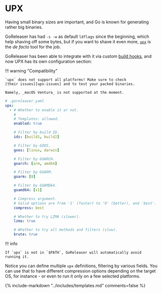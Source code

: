 # UPX

Having small binary sizes are important, and Go is known for generating rather
big binaries.

GoReleaser has had `-s -w` as default `ldflags` since the beginning, which help
shaving off some bytes, but if you want to shave it even more, [`upx`][upx] is
the _de facto_ tool for the job.

GoReleaser has been able to integrate with it via custom [build hooks][bhooks],
and now UPX has its own configuration section:

!!! warning "Compatibility"

    `upx` does not support all platforms! Make sure to check
    [their issues][upx-issues] and to test your packed binaries.

    Namely, _macOS Ventura_ is not supported at the moment.

```yaml
# .goreleaser.yaml
upx:
  - # Whether to enable it or not.
    #
    # Templates: allowed.
    enabled: true

    # Filter by build ID.
    ids: [build1, build2]

    # Filter by GOOS.
    goos: [linux, darwin]

    # Filter by GOARCH.
    goarch: [arm, amd64]

    # Filter by GOARM.
    goarm: [8]

    # Filter by GOAMD64.
    goamd64: [v1]

    # Compress argument.
    # Valid options are from '1' (faster) to '9' (better), and 'best'.
    compress: best

    # Whether to try LZMA (slower).
    lzma: true

    # Whether to try all methods and filters (slow).
    brute: true
```

!!! info

    If `upx` is not in `$PATH`, GoReleaser will automatically avoid running it.

Notice you can define multiple `upx` definitions, filtering by various fields.
You can use that to have different compression options depending on the target
OS, for instance - or even to run it only on a few selected platforms.

{% include-markdown "../includes/templates.md" comments=false %}

[upx]: https://upx.github.io/
[upx-issues]: https://github.com/upx/upx/issues
[bhooks]: builds.md#build-hooks
